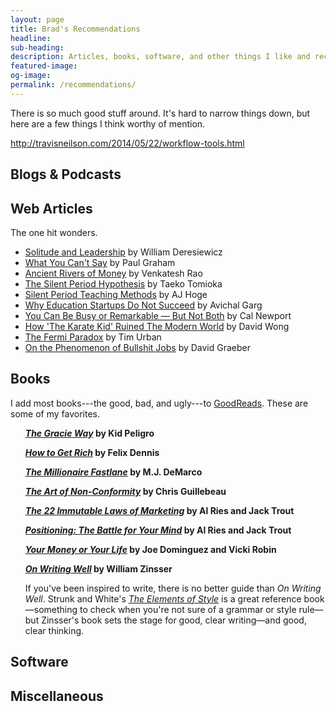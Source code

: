 ```yaml
---
layout: page
title: Brad's Recommendations
headline:
sub-heading:
description: Articles, books, software, and other things I like and recommend.
featured-image:
og-image:
permalink: /recommendations/
---
```

There is so much good stuff around. It's hard to narrow things down, but here are a few things I think worthy of mention.

http://travisneilson.com/2014/05/22/workflow-tools.html

## Blogs & Podcasts


## Web Articles

The one hit wonders.

- [Solitude and Leadership](https://theamericanscholar.org/solitude-and-leadership/) by William Deresiewicz
- [What You Can't Say](http://www.paulgraham.com/say.html) by Paul Graham
- [Ancient Rivers of Money](http://www.ribbonfarm.com/2010/11/05/ancient-rivers-of-money/) by Venkatesh Rao
- [The Silent Period Hypothesis](http://homepage3.nifty.com/park/silent.htm) by Taeko Tomioka
- [Silent Period Teaching Methods](http://effortlessacquisition.blogspot.com/2004/06/silent-period-teaching-methods.html) by AJ Hoge
- [Why Education Startups Do Not Succeed](https://avichal.wordpress.com/2011/10/07/why-education-startups-do-not-succeed/) by Avichal Garg
- [You Can Be Busy or Remarkable — But Not Both](http://calnewport.com/blog/2013/04/03/you-can-be-busy-or-remarkable-but-not-both/) by Cal Newport
- [How 'The Karate Kid' Ruined The Modern World](http://www.cracked.com/article_18544_how-the-karate-kid-ruined-modern-world.html) by David Wong
- [The Fermi Paradox](http://waitbutwhy.com/2014/05/fermi-paradox.html) by Tim Urban
- [On the Phenomenon of Bullshit Jobs](http://strikemag.org/bullshit-jobs/) by David Graeber

## Books

I add most books---the good, bad, and ugly---to [GoodReads](https://www.goodreads.com/bradonomics). These are some of my favorites.

<ul>
  <li style="list-style: none;"><strong><a href=""><em>The Gracie Way</em></a> by Kid Peligro</strong></li>
    <p></p>
  <li style="list-style: none;"><strong><a href=""><em>How to Get Rich</em></a> by Felix Dennis</strong></li>
    <p></p>
  <li style="list-style: none;"><strong><a href=""><em>The Millionaire Fastlane</em></a> by M.J. DeMarco</strong></li>
    <p></p>
  <li style="list-style: none;"><strong><a href=""><em>The Art of Non-Conformity</em></a> by Chris Guillebeau</strong></li>
    <p></p>
  <li style="list-style: none;"><strong><a href=""><em>The 22 Immutable Laws of Marketing</em></a> by Al Ries and Jack Trout</strong></li>
    <p></p>
  <li style="list-style: none;"><strong><a href=""><em>Positioning: The Battle for Your Mind</em></a> by Al Ries and Jack Trout</strong></li>
    <p></p>
  <li style="list-style: none;"><strong><a href=""><em>Your Money or Your Life</em></a> by Joe Dominguez and Vicki Robin</strong></li>
    <p></p>
  <li style="list-style: none;"><strong><a href=""><em>On Writing Well</em></a> by William Zinsser</strong></li>
    <p>If you've been inspired to write, there is no better guide than <em>On Writing Well</em>. Strunk and White's <a href=""><em>The Elements of Style</em></a> is a great reference book—something to check when you're not sure of a grammar or style rule—but Zinsser's book sets the stage for good, clear writing—and good, clear thinking.</p>
</ul>

## Software



## Miscellaneous

